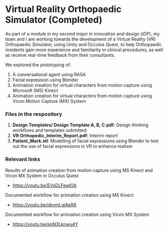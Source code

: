 # Virtual Reality Orthopaedic Simulator (Completed)
As part of a module in my second major in innovation and design (iDP), my team and I are working towards the development of a Virtual Reality (VR) Orthopaedic Simulator, using Unity and Occulus Quest, to help Orthopaedic residents gain more experience and familiarity in clinical procedures, as well as receive real-time feedback from their consultants.

We explored the prototyping of:
1. A conversational agent using RASA
2. Facial expression using Blender
3. Animation creation for virtual characters from motion capture using Microsoft (MS) Kinect
4. Animation creation for virtual characters from motion capture using Vicon Motion Capture (MX) System

### Files in the respository
1. **Design Templates/ Design Template A, B, C.pdf:** Design thinking workflows and templates submitted
2. **VR Orthopedic_Interim_Report.pdf:** Interim report
3. **Patient_Mark.stl**: Modelling of facial expressions using Blender to test out the use of facial expressions in VR to enhance realism

### Relevant links
Results of animation creation from motion capture using MS Kinect and Vicon MX System in Occulus Quest
- https://youtu.be/EVsDLFewlOA

Documented workflow for animation creation using MS Kinect
- https://youtu.be/qbvmLgjAeR8

Documented workflow for animation creation using Vicon MX System
- https://youtu.be/epN3Lknwu4Y
